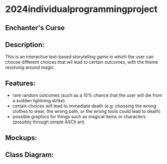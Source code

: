 # 2024individualprogrammingproject

## Enchanter's Curse

## Description: 
This is an interactive text-based storytelling game in which the user can choose different choices that wil lead to certain outcomes, with the theme revolving around magic.

## Features:
* rare random outcomes (such as a 10% chance that the user will die from a sudden lightning strike)
* certain choices will lead to immediate death (e.g: choosing the wrong clothes to wear, the wrong path, or the wrong tools could lead to death)
* possible graphics for things such as magical items or characters (possibly through simple ASCII art)

## Mockups:

## Class Diagram:

